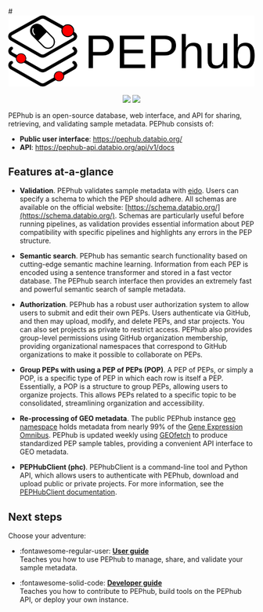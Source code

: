 #<img src="img/pephub_logo_big.svg" class="img-header">

<p align="center">
<a href="https://pep.databio.org" alt="PEP compatible"><img src="https://pepkit.github.io/img/PEP-compatible-green.svg"/></a>
<a href="https://github.com/pepkit/pephub" alt="GitHub source code"><img src="https://img.shields.io/badge/source-github-354a75?logo=github"/></a>
</p>



PEPhub is an open-source database, web interface, and API for sharing, retrieving, and validating sample metadata. PEPhub consists of:

- **Public user interface**: <a href="https://pephub.databio.org/" target="_blank">https://pephub.databio.org/</a>
- **API**: <a href="https://pephub-api.databio.org/api/v1/docs" target="_blank">https://pephub-api.databio.org/api/v1/docs</a>


## Features at-a-glance


- **Validation**. PEPhub validates sample metadata with [eido](../eido/README.md). Users can specify a schema to which the PEP should adhere. All schemas are available on the official website: [https://schema.databio.org/](https://schema.databio.org/). Schemas are particularly useful before running pipelines, as validation provides essential information about PEP compatibility with specific pipelines and highlights any errors in the PEP structure.

- **Semantic search**. PEPhub has semantic search functionality based on cutting-edge semantic machine learning. Information from each PEP is encoded using a sentence transformer and stored in a fast vector database. The PEPhub search interface then provides an extremely fast and powerful semantic search of sample metadata.

- **Authorization**. PEPhub has a robust user authorization system to allow users to submit and edit their own PEPs.  Users authenticate via GitHub, and then may upload, modify, and delete PEPs, and star projects. You can  also set projects as private to restrict access. PEPhub also provides group-level permissions using GitHub organization membership, providing organizational namespaces that correspond to GitHub organizations to make it possible to collaborate on PEPs.

- **Group PEPs with using a PEP of PEPs (POP)**. A PEP of PEPs, or simply a POP, is a specific type of PEP in which each row is itself a PEP. Essentially, a POP is a structure to group PEPs, allowing users to organize projects. This allows PEPs related to a specific topic to be consolidated, streamlining organization and accessibility.

- **Re-processing of GEO metadata**. The public PEPhub instance [geo namespace](https://pephub.databio.org/geo)  holds metadata from nearly 99% of the [Gene Expression Omnibus](https://www.ncbi.nlm.nih.gov/geo/). PEPhub is updated weekly using [GEOfetch](../geofetch/README.md) to produce standardized PEP sample tables, providing a convenient API interface to GEO metadata.

- **PEPHubClient (phc)**. PEPhubClient is a command-line tool and Python API, which allows users to authenticate with PEPhub, download and upload public or private projects. For more information, see the [PEPHubClient documentation](developer/pephubclient/README.md).

## Next steps

Choose your adventure:

<div class="grid cards" markdown>

- :fontawesome-regular-user:  [**User guide**](user/getting-started.md)  
  Teaches you how to use PEPhub to manage, share, and validate your sample metadata.

- :fontawesome-solid-code: [**Developer guide**](developer/setup.md)  
  Teaches you how to contribute to PEPhub, build tools on the PEPhub API, or deploy your own instance.

</div>

